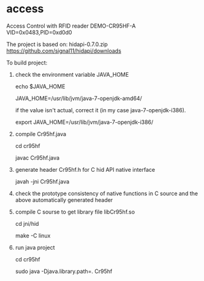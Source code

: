 access
======

Access Control with RFID reader DEMO-CR95HF-A
VID=0x0483,PID=0xd0d0

The project is based on:
hidapi-0.7.0.zip
https://github.com/signal11/hidapi/downloads


To build project:

1) check the environment variable JAVA_HOME

   echo $JAVA_HOME

   JAVA_HOME=/usr/lib/jvm/java-7-openjdk-amd64/
   
   if the value isn't actual, correct it (in my case java-7-openjdk-i386).

   export JAVA_HOME=/usr/lib/jvm/java-7-openjdk-i386/

2) compile Cr95hf.java

   cd cr95hf

   javac Cr95hf.java

3) generate header Cr95hf.h for C hid API native interface

   javah -jni Cr95hf.java

4) check the prototype consistency of native functions in C source and 
   the above automatically generated header

5) compile C sourse to get library file libCr95hf.so

   cd jni/hid

   make -C linux

6) run java project

   cd cr95hf

   sudo java -Djava.library.path=. Cr95hf


